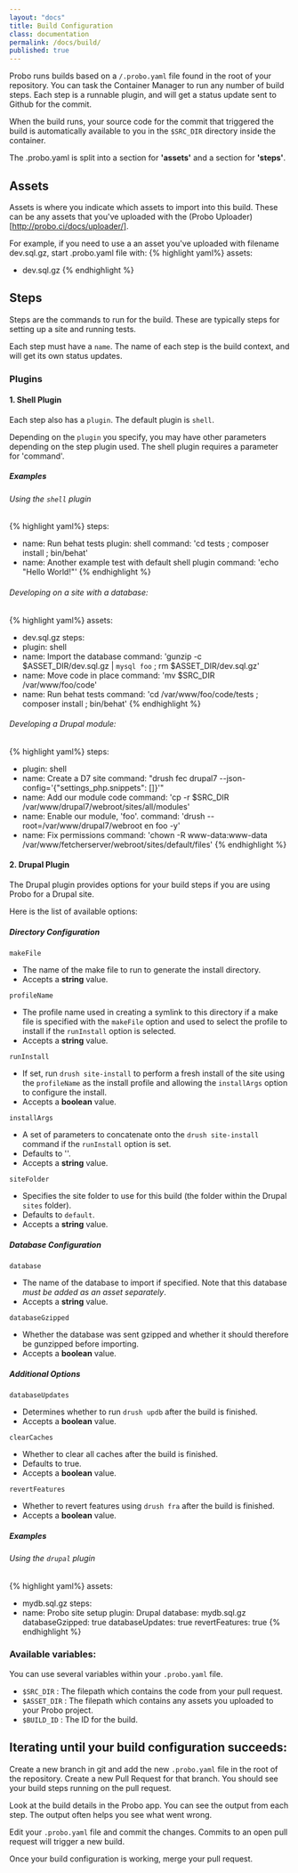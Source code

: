 ```yaml
---
layout: "docs"
title: Build Configuration
class: documentation
permalink: /docs/build/
published: true
---
```

Probo runs builds based on a `/.probo.yaml` file found in the root of your repository. You can task the Container Manager to run any number of build steps. Each step is a runnable plugin, and will get a status update sent to Github for the commit.

When the build runs, your source code for the commit that triggered the build is automatically available to you in the `$SRC_DIR` directory inside the container.

The .probo.yaml is split into a section for **'assets'** and a section for **'steps'**.

## Assets

Assets is where you indicate which assets to import into this build. These can be any assets that you've uploaded with the (Probo Uploader)[http://probo.ci/docs/uploader/].

For example, if you need to use a an asset you've uploaded with filename dev.sql.gz, start .probo.yaml file with:
{% highlight yaml%}
assets:
  - dev.sql.gz
{% endhighlight %}

## Steps

Steps are the commands to run for the build. These are typically steps for setting up a site and running tests. 

Each step must have a `name`. The name of each step is the build context, and will get its own status updates.

### Plugins

#### 1. Shell Plugin

Each step also has a `plugin`. The default plugin is `shell`.

Depending on the `plugin` you specify, you may have other parameters depending on the step plugin used. The shell plugin requires a parameter for 'command'.

##### Examples

###### Using the `shell` plugin

{% highlight yaml%}
steps:
  - name: Run behat tests
    plugin: shell
    command: 'cd tests ; composer install ; bin/behat'
  - name: Another example test with default shell plugin
    command: 'echo "Hello World!"'
{% endhighlight %}

###### Developing on a site with a database:

{% highlight yaml%}
assets:
  - dev.sql.gz
steps:
  - plugin: shell
  - name: Import the database
    command: 'gunzip -c $ASSET_DIR/dev.sql.gz | `mysql foo` ; rm $ASSET_DIR/dev.sql.gz'
  - name: Move code in place
    command: 'mv $SRC_DIR /var/www/foo/code'
  - name: Run behat tests
    command: 'cd /var/www/foo/code/tests ; composer install ; bin/behat'
{% endhighlight %}

###### Developing a Drupal module:

{% highlight yaml%}
steps:
  - plugin: shell
  - name: Create a D7 site
    command: "drush fec drupal7 --json-config='{\"settings_php.snippets\": []}'"
  - name: Add our module code
    command: 'cp -r $SRC_DIR /var/www/drupal7/webroot/sites/all/modules'
  - name: Enable our module, 'foo'.
    command: 'drush --root=/var/www/drupal7/webroot en foo -y'
  - name: Fix permissions
    command: 'chown -R www-data:www-data /var/www/fetcherserver/webroot/sites/default/files'
{% endhighlight %}

#### 2. Drupal Plugin

The Drupal plugin provides options for your build steps if you are using Probo for a Drupal site. 

Here is the list of available options:

##### Directory Configuration

`makeFile`
  - The name of the make file to run to generate the install directory.
  - Accepts a **string** value.

`profileName`
  - The profile name used in creating a symlink to this directory if a make file is specified with the `makeFile` option and used to select the profile to install if the `runInstall` option is selected.
  - Accepts a **string** value.

`runInstall`
  - If set, run `drush site-install` to perform a fresh install of the site using the `profileName` as the install profile and allowing the `installArgs` option to configure the install.
  - Accepts a **boolean** value.

`installArgs`
  - A set of parameters to concatenate onto the `drush site-install` command if the `runInstall` option is set.
  - Defaults to ''.
  - Accepts a **string** value.

`siteFolder` 
  - Specifies the site folder to use for this build (the folder within the Drupal `sites` folder).
  - Defaults to `default`.
  - Accepts a **string** value.

##### Database Configuration

`database`
  - The name of the database to import if specified. Note that this database *must be added as an asset separately*.
  - Accepts a **string** value.

`databaseGzipped`
  - Whether the database was sent gzipped and whether it should therefore be gunzipped before importing.
  - Accepts a **boolean** value.

##### Additional Options

`databaseUpdates`
  - Determines whether to run `drush updb` after the build is finished.
  - Accepts a **boolean** value.

`clearCaches`
  - Whether to clear all caches after the build is finished. 
  - Defaults to true.
  - Accepts a **boolean** value.

`revertFeatures`
  - Whether to revert features using `drush fra` after the build is finished.
  - Accepts a **boolean** value.

##### Examples

###### Using the `drupal` plugin

{% highlight yaml%}
assets:
  - mydb.sql.gz
steps:
  - name: Probo site setup
    plugin: Drupal
    database: mydb.sql.gz
    databaseGzipped: true
    databaseUpdates: true
    revertFeatures: true
{% endhighlight %}

### Available variables:

You can use several variables within your `.probo.yaml` file.

- `$SRC_DIR` : The filepath which contains the code from your pull request.
- `$ASSET_DIR` : The filepath which contains any assets you uploaded to your Probo project.
- `$BUILD_ID` : The ID for the build.

## Iterating until your build configuration succeeds:

Create a new branch in git and add the new `.probo.yaml` file in the root of the repository. Create a new Pull Request for that branch. You should see your build steps running on the pull request.

Look at the build details in the Probo app. You can see the output from each step. The output often helps you see what went wrong.

Edit your `.probo.yaml` file and commit the changes. Commits to an open pull request will trigger a new build.

Once your build configuration is working, merge your pull request.
